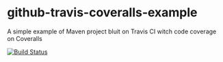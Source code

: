 # github-travis-coveralls-example
A simple example of Maven project bluit on Travis CI witch code coverage on Coveralls

[![Build Status](https://travis-ci.org/LorenzoMorg/github-travis-coveralls-example.svg?branch=master)](https://travis-ci.org/LorenzoMorg/github-travis-coveralls-example)
